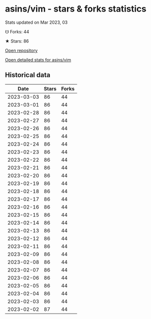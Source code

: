 # asins/vim - stars & forks statistics

Stats updated on Mar 2023, 03

☋ Forks: 44

★ Stars: 86

[Open repository](https://github.com/asins/vim)

[Open detailed stats for asins/vim](https://reviewgithub.com/rep/asins/vim)

## Historical data
| Date | Stars | Forks |
|------|-------|-------|
| 2023-03-03 | 86 | 44 | 
| 2023-03-01 | 86 | 44 | 
| 2023-02-28 | 86 | 44 | 
| 2023-02-27 | 86 | 44 | 
| 2023-02-26 | 86 | 44 | 
| 2023-02-25 | 86 | 44 | 
| 2023-02-24 | 86 | 44 | 
| 2023-02-23 | 86 | 44 | 
| 2023-02-22 | 86 | 44 | 
| 2023-02-21 | 86 | 44 | 
| 2023-02-20 | 86 | 44 | 
| 2023-02-19 | 86 | 44 | 
| 2023-02-18 | 86 | 44 | 
| 2023-02-17 | 86 | 44 | 
| 2023-02-16 | 86 | 44 | 
| 2023-02-15 | 86 | 44 | 
| 2023-02-14 | 86 | 44 | 
| 2023-02-13 | 86 | 44 | 
| 2023-02-12 | 86 | 44 | 
| 2023-02-11 | 86 | 44 | 
| 2023-02-09 | 86 | 44 | 
| 2023-02-08 | 86 | 44 | 
| 2023-02-07 | 86 | 44 | 
| 2023-02-06 | 86 | 44 | 
| 2023-02-05 | 86 | 44 | 
| 2023-02-04 | 86 | 44 | 
| 2023-02-03 | 86 | 44 | 
| 2023-02-02 | 87 | 44 | 

